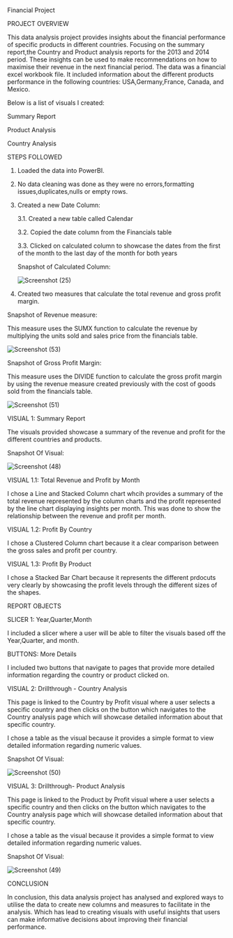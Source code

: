 Financial Project

PROJECT OVERVIEW

This data analysis project provides insights about the financial performance of specific products in different countries. Focusing on the summary report,the Country and Product analysis reports for the 2013 and 2014 period. These insights can be used to make recommendations on how to maximise their revenue in the next financial period.
The data was a financial excel workbook file. It included information about the different products performance in the following countries: USA,Germany,France, Canada, and Mexico.

Below is a list of visuals I created: 

Summary Report

Product Analysis

Country Analysis




STEPS FOLLOWED

1. Loaded the data into PowerBI.
2. No data cleaning was done as they were no errors,formatting issues,duplicates,nulls or empty rows.
3. Created a new Date Column:


   3.1. Created a new table called Calendar
   
   3.2. Copied the date column from the Financials table
   
   3.3. Clicked on calculated column to showcase the dates from the first of the month to the last day of the month 
        for both years


    Snapshot of Calculated Column:


   ![Screenshot (25)](https://github.com/khelz424/Financial-Project/assets/141655852/5bf91776-ded5-435b-8390-b74b66e9f38b)

   
4. Created two measures that calculate the total revenue and gross profit margin.


Snapshot of Revenue measure:

This measure uses the SUMX function to calculate the revenue by multiplying the units sold and sales price from the financials table.

![Screenshot (53)](https://github.com/user-attachments/assets/2cdf70e8-7a42-4eaa-9405-9243441ea59d)


 
Snapshot of Gross Profit Margin:

This measure uses the DIVIDE function to calculate the gross profit margin by using the revenue measure created previously with the cost of goods sold from the financials table.

![Screenshot (51)](https://github.com/user-attachments/assets/b4ce61b5-080f-43c9-8656-dd82dd7890d1)


VISUAL 1: Summary Report

The visuals provided showcase a summary of the revenue and profit for the different countries and products.

Snapshot Of Visual:


![Screenshot (48)](https://github.com/user-attachments/assets/be9f54be-8131-4f8c-8147-cf9bb5cff6d4)


VISUAL 1.1: Total Revenue and Profit by Month

I chose a Line and Stacked Column chart whcih provides a summary of the total revenue represented by the column charts and the profit represented by the line chart displaying insights per month. This was done to show the relationship between the revenue and profit per month.


VISUAL 1.2: Profit By Country

I chose a Clustered Column chart because it a clear comparison between the gross sales and profit per country.


VISUAL 1.3: Profit By Product

I chose a Stacked Bar Chart because it represents the different prdocuts very clearly by showcasing the profit levels through the different sizes of the shapes.


REPORT OBJECTS


SLICER 1: Year,Quarter,Month

I included a slicer where a user will be able to filter the visuals based off the Year,Quarter, and month.

BUTTONS: More Details

I included two buttons that navigate to pages that provide more detailed information regarding the country or product clicked on.


VISUAL 2: Drillthrough - Country Analysis

This page is linked to the Country by Profit visual where a user selects a specific country and then clicks on the button which navigates to the Country analysis page which will showcase detailed information about that specific country.

I chose a table as the visual because it provides a simple format to view detailed information regarding numeric values.

Snapshot Of Visual:


![Screenshot (50)](https://github.com/user-attachments/assets/c4e78c7c-33e6-4d8c-b82a-0b117293aa2c)


VISUAL 3: Drillthrough- Product Analysis

This page is linked to the Product by Profit visual where a user selects a specific country and then clicks on the button which navigates to the Country analysis page which will showcase detailed information about that specific country.

I chose a table as the visual because it provides a simple format to view detailed information regarding numeric values.

Snapshot Of Visual:


![Screenshot (49)](https://github.com/user-attachments/assets/80baa575-a82f-4e56-a5e1-876af3813106)


CONCLUSION

In conclusion, this data analysis project has analysed and explored ways to utilise the data to create new columns and measures to facilitate in the analysis. Which has lead to creating visuals with useful insights that users can make informative decisions about improving their financial performance.
